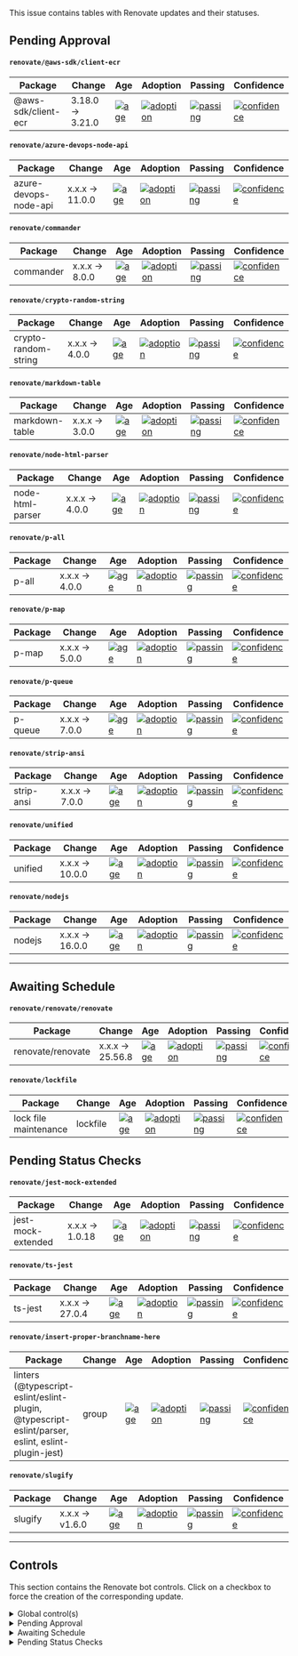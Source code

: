 This issue contains tables with Renovate updates and their statuses.

## Pending Approval

#### `renovate/@aws-sdk/client-ecr`

| Package             | Change           | Age                                                                                                                                            | Adoption                                                                                                                                                 | Passing                                                                                                                                                                   | Confidence                                                                                                                                                                |
| ------------------- | ---------------- | ---------------------------------------------------------------------------------------------------------------------------------------------- | -------------------------------------------------------------------------------------------------------------------------------------------------------- | ------------------------------------------------------------------------------------------------------------------------------------------------------------------------- | ------------------------------------------------------------------------------------------------------------------------------------------------------------------------- |
| @aws-sdk/client-ecr | 3.18.0 -> 3.21.0 | [![age](https://badges.renovateapi.com/packages/npm/@docusaurus%2fcore/2.0.0-beta.3/age-slim)](https://docs.renovatebot.com/merge-confidence/) | [![adoption](https://badges.renovateapi.com/packages/npm/@docusaurus%2fcore/2.0.0-beta.3/adoption-slim)](https://docs.renovatebot.com/merge-confidence/) | [![passing](https://badges.renovateapi.com/packages/npm/@docusaurus%2fcore/2.0.0-beta.3/compatibility-slim/2.0.0-beta.2)](https://docs.renovatebot.com/merge-confidence/) | [![confidence](https://badges.renovateapi.com/packages/npm/@docusaurus%2fcore/2.0.0-beta.3/confidence-slim/2.0.0-beta.2)](https://docs.renovatebot.com/merge-confidence/) |

#### `renovate/azure-devops-node-api`

| Package               | Change          | Age                                                                                                                                            | Adoption                                                                                                                                                 | Passing                                                                                                                                                                   | Confidence                                                                                                                                                                |
| --------------------- | --------------- | ---------------------------------------------------------------------------------------------------------------------------------------------- | -------------------------------------------------------------------------------------------------------------------------------------------------------- | ------------------------------------------------------------------------------------------------------------------------------------------------------------------------- | ------------------------------------------------------------------------------------------------------------------------------------------------------------------------- |
| azure-devops-node-api | x.x.x -> 11.0.0 | [![age](https://badges.renovateapi.com/packages/npm/@docusaurus%2fcore/2.0.0-beta.3/age-slim)](https://docs.renovatebot.com/merge-confidence/) | [![adoption](https://badges.renovateapi.com/packages/npm/@docusaurus%2fcore/2.0.0-beta.3/adoption-slim)](https://docs.renovatebot.com/merge-confidence/) | [![passing](https://badges.renovateapi.com/packages/npm/@docusaurus%2fcore/2.0.0-beta.3/compatibility-slim/2.0.0-beta.2)](https://docs.renovatebot.com/merge-confidence/) | [![confidence](https://badges.renovateapi.com/packages/npm/@docusaurus%2fcore/2.0.0-beta.3/confidence-slim/2.0.0-beta.2)](https://docs.renovatebot.com/merge-confidence/) |

#### `renovate/commander`

| Package   | Change         | Age                                                                                                                                            | Adoption                                                                                                                                                 | Passing                                                                                                                                                                   | Confidence                                                                                                                                                                |
| --------- | -------------- | ---------------------------------------------------------------------------------------------------------------------------------------------- | -------------------------------------------------------------------------------------------------------------------------------------------------------- | ------------------------------------------------------------------------------------------------------------------------------------------------------------------------- | ------------------------------------------------------------------------------------------------------------------------------------------------------------------------- |
| commander | x.x.x -> 8.0.0 | [![age](https://badges.renovateapi.com/packages/npm/@docusaurus%2fcore/2.0.0-beta.3/age-slim)](https://docs.renovatebot.com/merge-confidence/) | [![adoption](https://badges.renovateapi.com/packages/npm/@docusaurus%2fcore/2.0.0-beta.3/adoption-slim)](https://docs.renovatebot.com/merge-confidence/) | [![passing](https://badges.renovateapi.com/packages/npm/@docusaurus%2fcore/2.0.0-beta.3/compatibility-slim/2.0.0-beta.2)](https://docs.renovatebot.com/merge-confidence/) | [![confidence](https://badges.renovateapi.com/packages/npm/@docusaurus%2fcore/2.0.0-beta.3/confidence-slim/2.0.0-beta.2)](https://docs.renovatebot.com/merge-confidence/) |

#### `renovate/crypto-random-string`

| Package              | Change         | Age                                                                                                                                            | Adoption                                                                                                                                                 | Passing                                                                                                                                                                   | Confidence                                                                                                                                                                |
| -------------------- | -------------- | ---------------------------------------------------------------------------------------------------------------------------------------------- | -------------------------------------------------------------------------------------------------------------------------------------------------------- | ------------------------------------------------------------------------------------------------------------------------------------------------------------------------- | ------------------------------------------------------------------------------------------------------------------------------------------------------------------------- |
| crypto-random-string | x.x.x -> 4.0.0 | [![age](https://badges.renovateapi.com/packages/npm/@docusaurus%2fcore/2.0.0-beta.3/age-slim)](https://docs.renovatebot.com/merge-confidence/) | [![adoption](https://badges.renovateapi.com/packages/npm/@docusaurus%2fcore/2.0.0-beta.3/adoption-slim)](https://docs.renovatebot.com/merge-confidence/) | [![passing](https://badges.renovateapi.com/packages/npm/@docusaurus%2fcore/2.0.0-beta.3/compatibility-slim/2.0.0-beta.2)](https://docs.renovatebot.com/merge-confidence/) | [![confidence](https://badges.renovateapi.com/packages/npm/@docusaurus%2fcore/2.0.0-beta.3/confidence-slim/2.0.0-beta.2)](https://docs.renovatebot.com/merge-confidence/) |

#### `renovate/markdown-table`

| Package        | Change         | Age                                                                                                                                            | Adoption                                                                                                                                                 | Passing                                                                                                                                                                   | Confidence                                                                                                                                                                |
| -------------- | -------------- | ---------------------------------------------------------------------------------------------------------------------------------------------- | -------------------------------------------------------------------------------------------------------------------------------------------------------- | ------------------------------------------------------------------------------------------------------------------------------------------------------------------------- | ------------------------------------------------------------------------------------------------------------------------------------------------------------------------- |
| markdown-table | x.x.x -> 3.0.0 | [![age](https://badges.renovateapi.com/packages/npm/@docusaurus%2fcore/2.0.0-beta.3/age-slim)](https://docs.renovatebot.com/merge-confidence/) | [![adoption](https://badges.renovateapi.com/packages/npm/@docusaurus%2fcore/2.0.0-beta.3/adoption-slim)](https://docs.renovatebot.com/merge-confidence/) | [![passing](https://badges.renovateapi.com/packages/npm/@docusaurus%2fcore/2.0.0-beta.3/compatibility-slim/2.0.0-beta.2)](https://docs.renovatebot.com/merge-confidence/) | [![confidence](https://badges.renovateapi.com/packages/npm/@docusaurus%2fcore/2.0.0-beta.3/confidence-slim/2.0.0-beta.2)](https://docs.renovatebot.com/merge-confidence/) |

#### `renovate/node-html-parser`

| Package          | Change         | Age                                                                                                                                            | Adoption                                                                                                                                                 | Passing                                                                                                                                                                   | Confidence                                                                                                                                                                |
| ---------------- | -------------- | ---------------------------------------------------------------------------------------------------------------------------------------------- | -------------------------------------------------------------------------------------------------------------------------------------------------------- | ------------------------------------------------------------------------------------------------------------------------------------------------------------------------- | ------------------------------------------------------------------------------------------------------------------------------------------------------------------------- |
| node-html-parser | x.x.x -> 4.0.0 | [![age](https://badges.renovateapi.com/packages/npm/@docusaurus%2fcore/2.0.0-beta.3/age-slim)](https://docs.renovatebot.com/merge-confidence/) | [![adoption](https://badges.renovateapi.com/packages/npm/@docusaurus%2fcore/2.0.0-beta.3/adoption-slim)](https://docs.renovatebot.com/merge-confidence/) | [![passing](https://badges.renovateapi.com/packages/npm/@docusaurus%2fcore/2.0.0-beta.3/compatibility-slim/2.0.0-beta.2)](https://docs.renovatebot.com/merge-confidence/) | [![confidence](https://badges.renovateapi.com/packages/npm/@docusaurus%2fcore/2.0.0-beta.3/confidence-slim/2.0.0-beta.2)](https://docs.renovatebot.com/merge-confidence/) |

#### `renovate/p-all`

| Package | Change         | Age                                                                                                                                            | Adoption                                                                                                                                                 | Passing                                                                                                                                                                   | Confidence                                                                                                                                                                |
| ------- | -------------- | ---------------------------------------------------------------------------------------------------------------------------------------------- | -------------------------------------------------------------------------------------------------------------------------------------------------------- | ------------------------------------------------------------------------------------------------------------------------------------------------------------------------- | ------------------------------------------------------------------------------------------------------------------------------------------------------------------------- |
| p-all   | x.x.x -> 4.0.0 | [![age](https://badges.renovateapi.com/packages/npm/@docusaurus%2fcore/2.0.0-beta.3/age-slim)](https://docs.renovatebot.com/merge-confidence/) | [![adoption](https://badges.renovateapi.com/packages/npm/@docusaurus%2fcore/2.0.0-beta.3/adoption-slim)](https://docs.renovatebot.com/merge-confidence/) | [![passing](https://badges.renovateapi.com/packages/npm/@docusaurus%2fcore/2.0.0-beta.3/compatibility-slim/2.0.0-beta.2)](https://docs.renovatebot.com/merge-confidence/) | [![confidence](https://badges.renovateapi.com/packages/npm/@docusaurus%2fcore/2.0.0-beta.3/confidence-slim/2.0.0-beta.2)](https://docs.renovatebot.com/merge-confidence/) |

#### `renovate/p-map`

| Package | Change         | Age                                                                                                                                            | Adoption                                                                                                                                                 | Passing                                                                                                                                                                   | Confidence                                                                                                                                                                |
| ------- | -------------- | ---------------------------------------------------------------------------------------------------------------------------------------------- | -------------------------------------------------------------------------------------------------------------------------------------------------------- | ------------------------------------------------------------------------------------------------------------------------------------------------------------------------- | ------------------------------------------------------------------------------------------------------------------------------------------------------------------------- |
| p-map   | x.x.x -> 5.0.0 | [![age](https://badges.renovateapi.com/packages/npm/@docusaurus%2fcore/2.0.0-beta.3/age-slim)](https://docs.renovatebot.com/merge-confidence/) | [![adoption](https://badges.renovateapi.com/packages/npm/@docusaurus%2fcore/2.0.0-beta.3/adoption-slim)](https://docs.renovatebot.com/merge-confidence/) | [![passing](https://badges.renovateapi.com/packages/npm/@docusaurus%2fcore/2.0.0-beta.3/compatibility-slim/2.0.0-beta.2)](https://docs.renovatebot.com/merge-confidence/) | [![confidence](https://badges.renovateapi.com/packages/npm/@docusaurus%2fcore/2.0.0-beta.3/confidence-slim/2.0.0-beta.2)](https://docs.renovatebot.com/merge-confidence/) |

#### `renovate/p-queue`

| Package | Change         | Age                                                                                                                                            | Adoption                                                                                                                                                 | Passing                                                                                                                                                                   | Confidence                                                                                                                                                                |
| ------- | -------------- | ---------------------------------------------------------------------------------------------------------------------------------------------- | -------------------------------------------------------------------------------------------------------------------------------------------------------- | ------------------------------------------------------------------------------------------------------------------------------------------------------------------------- | ------------------------------------------------------------------------------------------------------------------------------------------------------------------------- |
| p-queue | x.x.x -> 7.0.0 | [![age](https://badges.renovateapi.com/packages/npm/@docusaurus%2fcore/2.0.0-beta.3/age-slim)](https://docs.renovatebot.com/merge-confidence/) | [![adoption](https://badges.renovateapi.com/packages/npm/@docusaurus%2fcore/2.0.0-beta.3/adoption-slim)](https://docs.renovatebot.com/merge-confidence/) | [![passing](https://badges.renovateapi.com/packages/npm/@docusaurus%2fcore/2.0.0-beta.3/compatibility-slim/2.0.0-beta.2)](https://docs.renovatebot.com/merge-confidence/) | [![confidence](https://badges.renovateapi.com/packages/npm/@docusaurus%2fcore/2.0.0-beta.3/confidence-slim/2.0.0-beta.2)](https://docs.renovatebot.com/merge-confidence/) |

#### `renovate/strip-ansi`

| Package    | Change         | Age                                                                                                                                            | Adoption                                                                                                                                                 | Passing                                                                                                                                                                   | Confidence                                                                                                                                                                |
| ---------- | -------------- | ---------------------------------------------------------------------------------------------------------------------------------------------- | -------------------------------------------------------------------------------------------------------------------------------------------------------- | ------------------------------------------------------------------------------------------------------------------------------------------------------------------------- | ------------------------------------------------------------------------------------------------------------------------------------------------------------------------- |
| strip-ansi | x.x.x -> 7.0.0 | [![age](https://badges.renovateapi.com/packages/npm/@docusaurus%2fcore/2.0.0-beta.3/age-slim)](https://docs.renovatebot.com/merge-confidence/) | [![adoption](https://badges.renovateapi.com/packages/npm/@docusaurus%2fcore/2.0.0-beta.3/adoption-slim)](https://docs.renovatebot.com/merge-confidence/) | [![passing](https://badges.renovateapi.com/packages/npm/@docusaurus%2fcore/2.0.0-beta.3/compatibility-slim/2.0.0-beta.2)](https://docs.renovatebot.com/merge-confidence/) | [![confidence](https://badges.renovateapi.com/packages/npm/@docusaurus%2fcore/2.0.0-beta.3/confidence-slim/2.0.0-beta.2)](https://docs.renovatebot.com/merge-confidence/) |

#### `renovate/unified`

| Package | Change          | Age                                                                                                                                            | Adoption                                                                                                                                                 | Passing                                                                                                                                                                   | Confidence                                                                                                                                                                |
| ------- | --------------- | ---------------------------------------------------------------------------------------------------------------------------------------------- | -------------------------------------------------------------------------------------------------------------------------------------------------------- | ------------------------------------------------------------------------------------------------------------------------------------------------------------------------- | ------------------------------------------------------------------------------------------------------------------------------------------------------------------------- |
| unified | x.x.x -> 10.0.0 | [![age](https://badges.renovateapi.com/packages/npm/@docusaurus%2fcore/2.0.0-beta.3/age-slim)](https://docs.renovatebot.com/merge-confidence/) | [![adoption](https://badges.renovateapi.com/packages/npm/@docusaurus%2fcore/2.0.0-beta.3/adoption-slim)](https://docs.renovatebot.com/merge-confidence/) | [![passing](https://badges.renovateapi.com/packages/npm/@docusaurus%2fcore/2.0.0-beta.3/compatibility-slim/2.0.0-beta.2)](https://docs.renovatebot.com/merge-confidence/) | [![confidence](https://badges.renovateapi.com/packages/npm/@docusaurus%2fcore/2.0.0-beta.3/confidence-slim/2.0.0-beta.2)](https://docs.renovatebot.com/merge-confidence/) |

#### `renovate/nodejs`

| Package | Change          | Age                                                                                                                                            | Adoption                                                                                                                                                 | Passing                                                                                                                                                                   | Confidence                                                                                                                                                                |
| ------- | --------------- | ---------------------------------------------------------------------------------------------------------------------------------------------- | -------------------------------------------------------------------------------------------------------------------------------------------------------- | ------------------------------------------------------------------------------------------------------------------------------------------------------------------------- | ------------------------------------------------------------------------------------------------------------------------------------------------------------------------- |
| nodejs  | x.x.x -> 16.0.0 | [![age](https://badges.renovateapi.com/packages/npm/@docusaurus%2fcore/2.0.0-beta.3/age-slim)](https://docs.renovatebot.com/merge-confidence/) | [![adoption](https://badges.renovateapi.com/packages/npm/@docusaurus%2fcore/2.0.0-beta.3/adoption-slim)](https://docs.renovatebot.com/merge-confidence/) | [![passing](https://badges.renovateapi.com/packages/npm/@docusaurus%2fcore/2.0.0-beta.3/compatibility-slim/2.0.0-beta.2)](https://docs.renovatebot.com/merge-confidence/) | [![confidence](https://badges.renovateapi.com/packages/npm/@docusaurus%2fcore/2.0.0-beta.3/confidence-slim/2.0.0-beta.2)](https://docs.renovatebot.com/merge-confidence/) |

<hr>

## Awaiting Schedule

#### `renovate/renovate/renovate`

| Package           | Change           | Age                                                                                                                                            | Adoption                                                                                                                                                 | Passing                                                                                                                                                                   | Confidence                                                                                                                                                                |
| ----------------- | ---------------- | ---------------------------------------------------------------------------------------------------------------------------------------------- | -------------------------------------------------------------------------------------------------------------------------------------------------------- | ------------------------------------------------------------------------------------------------------------------------------------------------------------------------- | ------------------------------------------------------------------------------------------------------------------------------------------------------------------------- |
| renovate/renovate | x.x.x -> 25.56.8 | [![age](https://badges.renovateapi.com/packages/npm/@docusaurus%2fcore/2.0.0-beta.3/age-slim)](https://docs.renovatebot.com/merge-confidence/) | [![adoption](https://badges.renovateapi.com/packages/npm/@docusaurus%2fcore/2.0.0-beta.3/adoption-slim)](https://docs.renovatebot.com/merge-confidence/) | [![passing](https://badges.renovateapi.com/packages/npm/@docusaurus%2fcore/2.0.0-beta.3/compatibility-slim/2.0.0-beta.2)](https://docs.renovatebot.com/merge-confidence/) | [![confidence](https://badges.renovateapi.com/packages/npm/@docusaurus%2fcore/2.0.0-beta.3/confidence-slim/2.0.0-beta.2)](https://docs.renovatebot.com/merge-confidence/) |

#### `renovate/lockfile`

| Package               | Change   | Age                                                                                                                                            | Adoption                                                                                                                                                 | Passing                                                                                                                                                                   | Confidence                                                                                                                                                                |
| --------------------- | -------- | ---------------------------------------------------------------------------------------------------------------------------------------------- | -------------------------------------------------------------------------------------------------------------------------------------------------------- | ------------------------------------------------------------------------------------------------------------------------------------------------------------------------- | ------------------------------------------------------------------------------------------------------------------------------------------------------------------------- |
| lock file maintenance | lockfile | [![age](https://badges.renovateapi.com/packages/npm/@docusaurus%2fcore/2.0.0-beta.3/age-slim)](https://docs.renovatebot.com/merge-confidence/) | [![adoption](https://badges.renovateapi.com/packages/npm/@docusaurus%2fcore/2.0.0-beta.3/adoption-slim)](https://docs.renovatebot.com/merge-confidence/) | [![passing](https://badges.renovateapi.com/packages/npm/@docusaurus%2fcore/2.0.0-beta.3/compatibility-slim/2.0.0-beta.2)](https://docs.renovatebot.com/merge-confidence/) | [![confidence](https://badges.renovateapi.com/packages/npm/@docusaurus%2fcore/2.0.0-beta.3/confidence-slim/2.0.0-beta.2)](https://docs.renovatebot.com/merge-confidence/) |

## Pending Status Checks

#### `renovate/jest-mock-extended`

| Package            | Change          | Age                                                                                                                                            | Adoption                                                                                                                                                 | Passing                                                                                                                                                                   | Confidence                                                                                                                                                                |
| ------------------ | --------------- | ---------------------------------------------------------------------------------------------------------------------------------------------- | -------------------------------------------------------------------------------------------------------------------------------------------------------- | ------------------------------------------------------------------------------------------------------------------------------------------------------------------------- | ------------------------------------------------------------------------------------------------------------------------------------------------------------------------- |
| jest-mock-extended | x.x.x -> 1.0.18 | [![age](https://badges.renovateapi.com/packages/npm/@docusaurus%2fcore/2.0.0-beta.3/age-slim)](https://docs.renovatebot.com/merge-confidence/) | [![adoption](https://badges.renovateapi.com/packages/npm/@docusaurus%2fcore/2.0.0-beta.3/adoption-slim)](https://docs.renovatebot.com/merge-confidence/) | [![passing](https://badges.renovateapi.com/packages/npm/@docusaurus%2fcore/2.0.0-beta.3/compatibility-slim/2.0.0-beta.2)](https://docs.renovatebot.com/merge-confidence/) | [![confidence](https://badges.renovateapi.com/packages/npm/@docusaurus%2fcore/2.0.0-beta.3/confidence-slim/2.0.0-beta.2)](https://docs.renovatebot.com/merge-confidence/) |

#### `renovate/ts-jest`

| Package | Change          | Age                                                                                                                                            | Adoption                                                                                                                                                 | Passing                                                                                                                                                                   | Confidence                                                                                                                                                                |
| ------- | --------------- | ---------------------------------------------------------------------------------------------------------------------------------------------- | -------------------------------------------------------------------------------------------------------------------------------------------------------- | ------------------------------------------------------------------------------------------------------------------------------------------------------------------------- | ------------------------------------------------------------------------------------------------------------------------------------------------------------------------- |
| ts-jest | x.x.x -> 27.0.4 | [![age](https://badges.renovateapi.com/packages/npm/@docusaurus%2fcore/2.0.0-beta.3/age-slim)](https://docs.renovatebot.com/merge-confidence/) | [![adoption](https://badges.renovateapi.com/packages/npm/@docusaurus%2fcore/2.0.0-beta.3/adoption-slim)](https://docs.renovatebot.com/merge-confidence/) | [![passing](https://badges.renovateapi.com/packages/npm/@docusaurus%2fcore/2.0.0-beta.3/compatibility-slim/2.0.0-beta.2)](https://docs.renovatebot.com/merge-confidence/) | [![confidence](https://badges.renovateapi.com/packages/npm/@docusaurus%2fcore/2.0.0-beta.3/confidence-slim/2.0.0-beta.2)](https://docs.renovatebot.com/merge-confidence/) |

#### `renovate/insert-proper-branchname-here`

| Package                                                                                           | Change | Age                                                                                                                                            | Adoption                                                                                                                                                 | Passing                                                                                                                                                                   | Confidence                                                                                                                                                                |
| ------------------------------------------------------------------------------------------------- | ------ | ---------------------------------------------------------------------------------------------------------------------------------------------- | -------------------------------------------------------------------------------------------------------------------------------------------------------- | ------------------------------------------------------------------------------------------------------------------------------------------------------------------------- | ------------------------------------------------------------------------------------------------------------------------------------------------------------------------- |
| linters (@typescript-eslint/eslint-plugin, @typescript-eslint/parser, eslint, eslint-plugin-jest) | group  | [![age](https://badges.renovateapi.com/packages/npm/@docusaurus%2fcore/2.0.0-beta.3/age-slim)](https://docs.renovatebot.com/merge-confidence/) | [![adoption](https://badges.renovateapi.com/packages/npm/@docusaurus%2fcore/2.0.0-beta.3/adoption-slim)](https://docs.renovatebot.com/merge-confidence/) | [![passing](https://badges.renovateapi.com/packages/npm/@docusaurus%2fcore/2.0.0-beta.3/compatibility-slim/2.0.0-beta.2)](https://docs.renovatebot.com/merge-confidence/) | [![confidence](https://badges.renovateapi.com/packages/npm/@docusaurus%2fcore/2.0.0-beta.3/confidence-slim/2.0.0-beta.2)](https://docs.renovatebot.com/merge-confidence/) |

#### `renovate/slugify`

| Package | Change          | Age                                                                                                                                            | Adoption                                                                                                                                                 | Passing                                                                                                                                                                   | Confidence                                                                                                                                                                |
| ------- | --------------- | ---------------------------------------------------------------------------------------------------------------------------------------------- | -------------------------------------------------------------------------------------------------------------------------------------------------------- | ------------------------------------------------------------------------------------------------------------------------------------------------------------------------- | ------------------------------------------------------------------------------------------------------------------------------------------------------------------------- |
| slugify | x.x.x -> v1.6.0 | [![age](https://badges.renovateapi.com/packages/npm/@docusaurus%2fcore/2.0.0-beta.3/age-slim)](https://docs.renovatebot.com/merge-confidence/) | [![adoption](https://badges.renovateapi.com/packages/npm/@docusaurus%2fcore/2.0.0-beta.3/adoption-slim)](https://docs.renovatebot.com/merge-confidence/) | [![passing](https://badges.renovateapi.com/packages/npm/@docusaurus%2fcore/2.0.0-beta.3/compatibility-slim/2.0.0-beta.2)](https://docs.renovatebot.com/merge-confidence/) | [![confidence](https://badges.renovateapi.com/packages/npm/@docusaurus%2fcore/2.0.0-beta.3/confidence-slim/2.0.0-beta.2)](https://docs.renovatebot.com/merge-confidence/) |

<hr>

## Controls

This section contains the Renovate bot controls.
Click on a checkbox to force the creation of the corresponding update.

<details><summary>Global control(s)</summary>

- [ ] Check this box to trigger a request for Renovate to run again on this repository

</details>

<details><summary>Pending Approval</summary>

- [ ] build(deps): update dependency @aws-sdk/client-ecr to v3.21.0
- [ ] build(deps): update dependency azure-devops-node-api to v11
- [ ] build(deps): update dependency commander to v8
- [ ] build(deps): update dependency crypto-random-string to v4
- [ ] build(deps): update dependency markdown-table to v3
- [ ] build(deps): update dependency node-html-parser to v4
- [ ] build(deps): update dependency p-all to v4
- [ ] build(deps): update dependency p-map to v5
- [ ] build(deps): update dependency p-queue to v7
- [ ] build(deps): update dependency strip-ansi to v7
- [ ] chore(deps): update dependency unified to v10
- [ ] chore(deps): update node.js to v16

</details>

<details><summary>Awaiting Schedule</summary>

- [ ] docs: update references to renovate/renovate to v25.56.8
- [ ] chore(deps): lock file maintenance

</details>

<details><summary>Pending Status Checks</summary>

- [ ] chore(deps): update dependency jest-mock-extended to v1.0.18
- [ ] chore(deps): update dependency ts-jest to v27.0.4
- [ ] chore(deps): update linters (@typescript-eslint/eslint-plugin, @typescript-eslint/parser, eslint, eslint-plugin-jest)
- [ ] build(deps): update dependency slugify to v1.6.0

</details>
